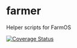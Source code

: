 # farmer

Helper scripts for FarmOS

[![Coverage Status](https://coveralls.io/repos/github/applecreekacres/farmer/badge.svg?branch=master)](https://coveralls.io/github/applecreekacres/farmer?branch=master)

